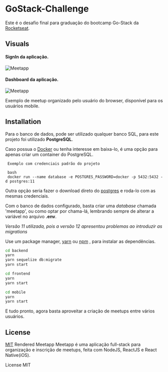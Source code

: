 # GoStack-Challenge

Este é o desafio final para graduação do bootcamp Go-Stack da [Rocketseat](https://rocketseat.com.br/).

## Visuals

#### SignIn da aplicação.

![Meetapp](https://user-images.githubusercontent.com/53484547/67404562-f3bbb300-f589-11e9-88b2-43fe73df72c9.png "Meetapp Screenshot")

#### Dashboard da aplicação.

![Meetapp](https://user-images.githubusercontent.com/53484547/67404553-f1f1ef80-f589-11e9-810b-c19778ae4206.png "Meetapp Screenshot")

Exemplo de meetup organizado pelo usuário do browser, disponível para os usuários mobile. 

## Installation

Para o banco de dados, pode ser utilizado qualquer banco SQL, para este projeto foi utilizado **PostgreSQL**.

Caso possua o [Docker](https://docs.docker.com/docker-for-mac/install/) ou tenha interesse em baixa-lo, é uma opção para apenas criar um container do PostgreSQL. 


```
 Exemplo com credenciais padrão do projeto
 
 bash
 docker run --name database -e POSTGRES_PASSWORD=docker -p 5432:5432 -d postgres:11
```
Outra opção seria fazer o download direto do [postgres](https://www.postgresql.org/download/) e roda-lo com as mesmas credenciais.

Com o banco de dados configurado, basta criar uma *database* chamada 'meetapp', ou como optar por chama-lá, lembrando sempre de alterar a variável no arquivo **.env**.

*Versão 11 utilizada, pois a versão 12 apresentou problemas ao introduzir as migrations*

Use um package manager, [yarn](https://yarnpkg.com/en/docs/install#mac-stable) ou [npm](https://www.npmjs.com/get-npm) , para instalar as dependências.

```bash
cd backend
yarn
yarn sequelize db:migrate
yarn start
```

```bash
cd frontend
yarn 
yarn start
```

```bash
cd mobile
yarn 
yarn start
```
E tudo pronto, agora basta aproveitar a criação de meetups entre vários usuários.

## License
[MIT](https://choosealicense.com/licenses/mit/)
Rendered
Meetapp
Meetapp é uma aplicação full-stack para organização e inscrição de meetups, feita com NodeJS, ReactJS e React Native(iOS).

License
MIT
